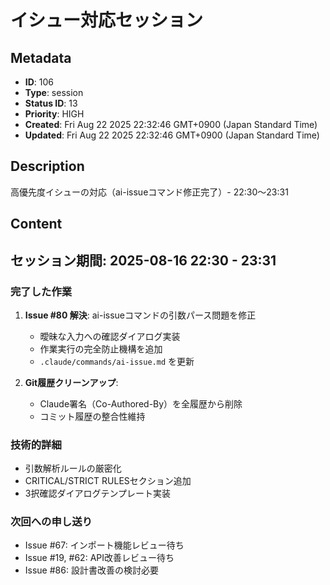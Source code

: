 # イシュー対応セッション

## Metadata

- **ID**: 106
- **Type**: session
- **Status ID**: 13
- **Priority**: HIGH
- **Created**: Fri Aug 22 2025 22:32:46 GMT+0900 (Japan Standard Time)
- **Updated**: Fri Aug 22 2025 22:32:46 GMT+0900 (Japan Standard Time)

## Description

高優先度イシューの対応（ai-issueコマンド修正完了）- 22:30〜23:31

## Content

## セッション期間: 2025-08-16 22:30 - 23:31

### 完了した作業
1. **Issue #80 解決**: ai-issueコマンドの引数パース問題を修正
   - 曖昧な入力への確認ダイアログ実装
   - 作業実行の完全防止機構を追加
   - `.claude/commands/ai-issue.md` を更新

2. **Git履歴クリーンアップ**: 
   - Claude署名（Co-Authored-By）を全履歴から削除
   - コミット履歴の整合性維持

### 技術的詳細
- 引数解析ルールの厳密化
- CRITICAL/STRICT RULESセクション追加
- 3択確認ダイアログテンプレート実装

### 次回への申し送り
- Issue #67: インポート機能レビュー待ち
- Issue #19, #62: API改善レビュー待ち
- Issue #86: 設計書改善の検討必要
